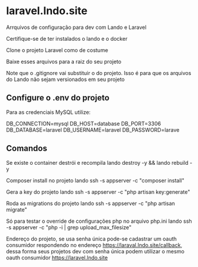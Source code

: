 # laravel.lndo.site

Arrquivos de configuração para dev com Lando e Laravel

Certifique-se de ter instalados o lando e o docker

Clone o projeto Laravel como de costume

Baixe esses arquivos para a raiz do seu projeto

Note que o .gitignore vai substituir o do projeto. Isso é para que os arquivos do Lando não sejam versionados em seu projeto

## Configure o .env do projeto

Para as credenciais MySQL utilize:

DB_CONNECTION=mysql
DB_HOST=database
DB_PORT=3306
DB_DATABASE=laravel
DB_USERNAME=laravel
DB_PASSWORD=larave

## Comandos

Se existe o container destrói e recompila
lando destroy -y && lando rebuild -y

Composer install no projeto
lando ssh -s appserver -c "composer install"

Gera a key do projeto
lando ssh -s appserver -c "php artisan key:generate"

Roda as migrations do projeto
lando ssh -s appserver -c "php artisan migrate"

Só para testar o override de configurações php no arquivo php.ini
lando ssh -s appserver -c "php -i | grep upload_max_filesize"

Endereço do projeto, se usa senha única pode-se cadastrar um oauth consumidor respondendo no endereço https://laraval.lndo.site/callback, dessa forma seus projetos dev com senha única podem utilizar o mesmo oauth consumidor
https://laravel.lndo.site
